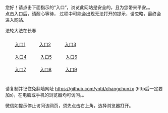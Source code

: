 您好！请点击下面指示的“入口”，浏览此网站是安全的，且为您带来平安。。 <br/>
点击入口后，请耐心等待， 过程中可能会出现无法打开的提示，请忽略，最终会进入网站. </br>

法轮大法在长春<br/>
<div style="padding:10px"><a style="margin:20px" target="_blank" href="https://d1mt3fzlstex91.cloudfront.net/2Qpsp?kkjnlwax" id="ccLink1" rel="nofollow">入口1</a> <a target="_blank" style="margin:20px" href="https://d15sv634u1phg8.cloudfront.net/2Qpsp?gvfgqvho" id="ccLink2" rel="nofollow">入口2</a> <a style="margin:20px" target="_blank" href="https://d1k2ybi026674w.cloudfront.net/2Qpsp?rpkooy" id="ccLink3" rel="nofollow">入口3</a></div>

<div style="padding:10px" ><a style="margin:20px" target="_blank" href="https://d1mt3fzlstex91.cloudfront.net/2Qpsp?kkjnlwax" id="ccLink4" rel="nofollow">入口4</a> <a style="margin:20px" href="https://d15sv634u1phg8.cloudfront.net/2Qpsp?gvfgqvho" target="_blank" id="ccLink5" rel="nofollow">入口5</a> <a style="margin:20px" href="https://d1k2ybi026674w.cloudfront.net/2Qpsp?rpkooy" target="_blank" id="ccLink6" rel="nofollow">入口6</a></div>

<div style="padding:10px"><a style="margin:20px" target="_blank" href="https://d1mt3fzlstex91.cloudfront.net/2Qpsp?kkjnlwax" id="ccLink7" rel="nofollow">入口7</a> <a style="margin:20px" href="https://d15sv634u1phg8.cloudfront.net/2Qpsp?gvfgqvho" target="_blank" id="ccLink8" rel="nofollow">入口8</a> <a style="margin:20px" target="_blank" href="https://d1k2ybi026674w.cloudfront.net/2Qpsp?rpkooy" id="ccLink9" rel="nofollow">入口9</a></div>

<br/>



请复制并记住免翻墙网址 https://github.com/yntd/changchunzx (http后一定要加s)，在电脑或手机的浏览器均可访问。。<br/>

微信如提示停止访问该网页，须先点击右上角，选择浏览器打开。
